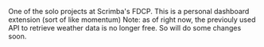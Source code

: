 One of the solo projects at Scrimba's FDCP.
This is a personal dashboard extension (sort of like momentum)
Note: as of right now, the previouly used API to retrieve weather data is no longer free. So will do some changes soon. 
